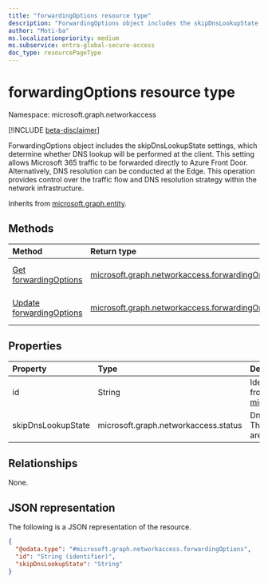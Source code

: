 ```yaml
---
title: "forwardingOptions resource type"
description: "ForwardingOptions object includes the skipDnsLookupState settings, which determine whether DNS lookup will be performed at the client. This setting allows Microsoft 365 traffic to be forwarded directly to Azure Front Door. Alternatively, DNS resolution can be conducted at the Edge. This operation provides control over the traffic flow and DNS resolution strategy within the network infrastructure."
author: "Moti-ba"
ms.localizationpriority: medium
ms.subservice: entra-global-secure-access
doc_type: resourcePageType
---
```


# forwardingOptions resource type

Namespace: microsoft.graph.networkaccess

[!INCLUDE [beta-disclaimer](../../includes/beta-disclaimer.md)]

ForwardingOptions object includes the skipDnsLookupState settings, which determine whether DNS lookup will be performed at the client. This setting allows Microsoft 365 traffic to be forwarded directly to Azure Front Door. Alternatively, DNS resolution can be conducted at the Edge. This operation provides control over the traffic flow and DNS resolution strategy within the network infrastructure.

Inherits from [microsoft.graph.entity](../resources/entity.md).

## Methods
|Method|Return type|Description|
|:---|:---|:---|
|[Get forwardingOptions](../api/networkaccess-forwardingoptions-get.md)|[microsoft.graph.networkaccess.forwardingOptions](../resources/networkaccess-forwardingoptions.md)|Read the properties and relationships of a [microsoft.graph.networkaccess.forwardingOptions](../resources/networkaccess-forwardingoptions.md) object.|
|[Update forwardingOptions](../api/networkaccess-forwardingoptions-update.md)|[microsoft.graph.networkaccess.forwardingOptions](../resources/networkaccess-forwardingoptions.md)|Update the properties of a [microsoft.graph.networkaccess.forwardingOptions](../resources/networkaccess-forwardingoptions.md) object.|

## Properties
|Property|Type|Description|
|:---|:---|:---|
|id|String|Identifier. Inherited from [microsoft.graph.entity](../resources/entity.md).|
|skipDnsLookupState|microsoft.graph.networkaccess.status|Dns lookup options. The possible values are: `enabled`, `disabled`.|

## Relationships
None.

## JSON representation
The following is a JSON representation of the resource.
<!-- {
  "blockType": "resource",
  "keyProperty": "id",
  "@odata.type": "microsoft.graph.networkaccess.forwardingOptions",
  "baseType": "microsoft.graph.entity",
  "openType": false
}
-->
``` json
{
  "@odata.type": "#microsoft.graph.networkaccess.forwardingOptions",
  "id": "String (identifier)",
  "skipDnsLookupState": "String"
}
```


